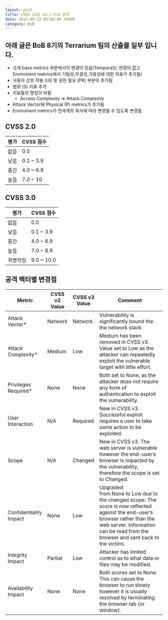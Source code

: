 ```yaml
---
layout: post
title: CVSS v2와 v3.1 비교 분석 
date: 2019-09-23 00:00:00 +0900
category: BoB  
---
```

## 아래 글은 BoB 8기의 Terrarium 팀의 산출물 일부 입니다.


- 크게 base metrics 부분에서의 변경이 있음(Temporal는 변경이 없고 Enviroment metrics에서 기밀성,무결성,가용성에 대한 지표가 추가됨)
- 사용자 상호 작용 (UI) 및 권한 필요 (PR) 부분이 추가됨
- 범위 (S) 지표 추가
- 지표들의 명칭이 바뀜
    - Access Complexity ⇒ Attack Complexity
- Attack Vector에 Physical (P) metrics가 추가됨
- Enviroment metrics가 전세계의 회사에 따라 변경될 수 있도록 변경됨


## CVSS 2.0 

|평가|CVSS 점수|
|------|------|
|없음|0.0|
|낮음|0.1 ~ 3.9|
|중간|4.0 ~ 6.9|
|높음|7.0 ~ 10|

## CVSS 3.0 

|평가|CVSS 점수|
|------|------|
|없음|0.0|
|낮음|0.1 ~ 3.9|
|중간|4.0 ~ 6.9|
|높음|7.0 ~ 8.9|
|치명적임|9.0 ~ 10.0|

## 공격 벡터별 변경점

|Metric|CVSS v2 Value|CVSS v3 Value|Comment|
|------|------|------|------|
|Attack Vector*|Network|Network|Vulnerability is significantly bound the the network stack|
|Attack Complexity*|Medium|	Low|Medium has been removed in CVSS v3. Value set to Low as the attacker can repeatedly exploit the vulnerable target with little effort.|
|Privileges Required*|None|	None|Both set to None, as the attacker does not require any form of authentication to exploit the vulnerability.|
|User Interaction|	N/A|	Required|	New in CVSS v3. Successful exploit requires a user to take some action to be exploited.|
|Scope|	N/A|	Changed|	New in CVSS v3. The web server is vulnerable however the end-user’s browser is impacted by the vulnerability, therefore the scope is set to Changed.|
|Confidentiality Impact|	None|	Low|	Upgraded from None to Low due to the changed scope. The score is now reflected against the end-user’s browser rather than the web server. Information can be read from the browser and sent back to the victimi.|
|Integrity Impact|	Partial|	Low|	Attacker has limited control as to what data or files may be modified.|
|Availability Impact|	None|	None|	Both scores set to None. This can cause the browser to run slowly however it is usually resolved by terminating the browser tab (or window).|